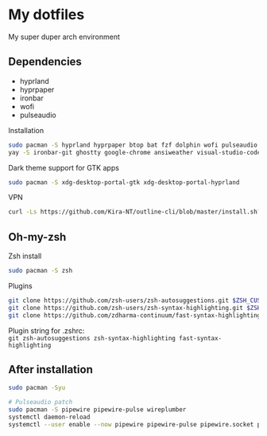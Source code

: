 # My dotfiles 
My super duper arch environment

## Dependencies
- hyprland
- hyprpaper
- ironbar
- wofi
- pulseaudio

Installation
```bash
sudo pacman -S hyprland hyprpaper btop bat fzf dolphin wofi pulseaudio
yay -S ironbar-git ghostty google-chrome ansiweather visual-studio-code-bin
```
Dark theme support for GTK apps
```bash
sudo pacman -S xdg-desktop-portal-gtk xdg-desktop-portal-hyprland
```
VPN
```bash
curl -Ls https://github.com/Kira-NT/outline-cli/blob/master/install.sh?raw=true | sudo bash -s -- -y
```
## Oh-my-zsh
Zsh install 
```bash
sudo pacman -S zsh
```
Plugins
```bash
git clone https://github.com/zsh-users/zsh-autosuggestions.git $ZSH_CUSTOM/plugins/zsh-autosuggestions
git clone https://github.com/zsh-users/zsh-syntax-highlighting.git $ZSH_CUSTOM/plugins/zsh-syntax-highlighting
git clone https://github.com/zdharma-continuum/fast-syntax-highlighting.git ${ZSH_CUSTOM:-$HOME/.oh-my-zsh/custom}/plugins/fast-syntax-highlighting
```
Plugin string for .zshrc:<br>
`git zsh-autosuggestions zsh-syntax-highlighting fast-syntax-highlighting`

## After installation
```bash
sudo pacman -Syu

# Pulseaudio patch
sudo pacman -S pipewire pipewire-pulse wireplumber 
systemctl daemon-reload
systemctl --user enable --now pipewire pipewire-pulse pipewire.socket pipewire-pulse.socket
```
